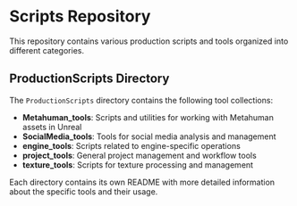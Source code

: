 # Scripts Repository

This repository contains various production scripts and tools organized into different categories.

## ProductionScripts Directory

The `ProductionScripts` directory contains the following tool collections:

- **Metahuman_tools**: Scripts and utilities for working with Metahuman assets in Unreal
- **SocialMedia_tools**: Tools for social media analysis and management
- **engine_tools**: Scripts related to engine-specific operations
- **project_tools**: General project management and workflow tools
- **texture_tools**: Scripts for texture processing and management

Each directory contains its own README with more detailed information about the specific tools and their usage.
